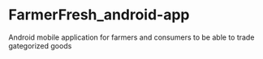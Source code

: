 # FarmerFresh_android-app
Android mobile application for farmers and consumers to be able to trade gategorized goods
